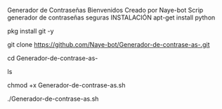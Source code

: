 Generador de Contraseñas 
Bienvenidos 
Creado por Naye-bot 
Scrip generador de contraseñas seguras 
INSTALACIÓN 
apt-get install python 

pkg install git -y

git clone https://github.com/Naye-bot/Generador-de-contrase-as-.git

cd Generador-de-contrase-as-

ls

chmod +x Generador-de-contrase-as.sh

./Generador-de-contrase-as.sh
